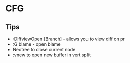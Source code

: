 # CFG

## Tips

- :DiffviewOpen [Branch] - allows you to view diff on pr
- :G blame - open blame
- Neotree <C> to close current node
- :vnew to open new buffer in vert split

